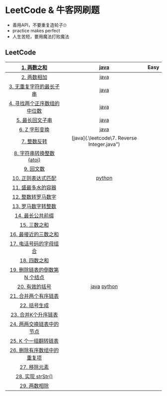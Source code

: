 # LeetCode & 牛客网刷题

* 善用API，不要重复造轮子🙄
* practice makes perfect
* 人生苦短，要用魔法打败魔法

## LeetCode

|   [1. 两数之和](https://leetcode-cn.com/problems/two-sum/)   |               [java](./leetcode/1.two_sum.md)                | Easy |
| :----------------------------------------------------------: | :----------------------------------------------------------: | :--: |
| [2. 两数相加](https://leetcode-cn.com/problems/add-two-numbers/) |           [java](.\leetcode\2.add_two_numbers.md)            |      |
| [3. 无重复字符的最长子串](https://leetcode-cn.com/problems/longest-substring-without-repeating-characters/) | [java](.\leetcode\3.LongestSubstringWithoutRepeatingCharacters.md) |      |
| [4. 寻找两个正序数组的中位数](https://leetcode-cn.com/problems/median-of-two-sorted-arrays/) |       [java](.\leetcode\4.MedianofTwoSortedArrays.md)        |      |
| [5. 最长回文子串](https://leetcode-cn.com/problems/longest-palindromic-substring/) |     [java](.\leetcode\5.LongestPalindromicSubstring.md)      |      |
| [6. Z 字形变换](https://leetcode-cn.com/problems/zigzag-conversion/) |          [java](.\leetcode\6.ZigZagConversion.md")           |      |
| [7. 整数反转](https://leetcode-cn.com/problems/reverse-integer/) |         [java](.\leetcode\7. Reverse Integer.java")          |      |
| [8. 字符串转换整数 (atoi)](https://leetcode-cn.com/problems/string-to-integer-atoi/) |                                                              |      |
| [9. 回文数](https://leetcode-cn.com/problems/palindrome-number/) |                                                              |      |
| [10. 正则表达式匹配](https://leetcode-cn.com/problems/regular-expression-matching/) |                          [python]()                          |      |
| [11. 盛最多水的容器](https://leetcode-cn.com/problems/container-with-most-water/) |                                                              |      |
| [12. 整数转罗马数字](https://leetcode-cn.com/problems/integer-to-roman/) |                                                              |      |
| [13. 罗马数字转整数](https://leetcode-cn.com/problems/roman-to-integer/) |                                                              |      |
| [14. 最长公共前缀](https://leetcode-cn.com/problems/longest-common-prefix/) |                                                              |      |
|    [15. 三数之和](https://leetcode-cn.com/problems/3sum/)    |                                                              |      |
| [16. 最接近的三数之和](https://leetcode-cn.com/problems/3sum-closest/) |                                                              |      |
| [17. 电话号码的字母组合](https://leetcode-cn.com/problems/letter-combinations-of-a-phone-number/) |                                                              |      |
|    [18. 四数之和](https://leetcode-cn.com/problems/4sum/)    |                                                              |      |
| [19. 删除链表的倒数第 N 个结点](https://leetcode-cn.com/problems/remove-nth-node-from-end-of-list/) |                                                              |      |
| [20. 有效的括号](https://leetcode-cn.com/problems/valid-parentheses/) |                    [java]()   [python]()                     |      |
| [21. 合并两个有序链表](https://leetcode-cn.com/problems/merge-two-sorted-lists/) |                                                              |      |
| [22. 括号生成](https://leetcode-cn.com/problems/generate-parentheses/) |                                                              |      |
| [23. 合并K个升序链表](https://leetcode-cn.com/problems/merge-k-sorted-lists/) |                                                              |      |
| [24. 两两交换链表中的节点](https://leetcode-cn.com/problems/swap-nodes-in-pairs/) |                                                              |      |
| [25. K 个一组翻转链表](https://leetcode-cn.com/problems/reverse-nodes-in-k-group/) |                                                              |      |
| [26. 删除有序数组中的重复项](https://leetcode-cn.com/problems/remove-duplicates-from-sorted-array/) |                                                              |      |
| [27. 移除元素](https://leetcode-cn.com/problems/remove-element/) |                                                              |      |
| [28. 实现 strStr()](https://leetcode-cn.com/problems/implement-strstr/) |                                                              |      |
| [29. 两数相除](https://leetcode-cn.com/problems/divide-two-integers/) |                                                              |      |

